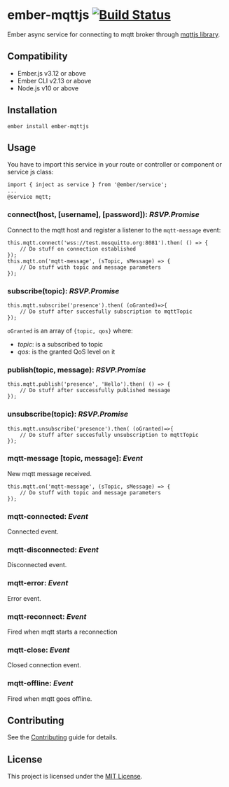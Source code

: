 ember-mqttjs [![Build Status](https://travis-ci.com/domoticalabs/ember-mqttjs.svg?branch=master)](https://travis-ci.com/domoticalabs/ember-mqttjs)
==============================================================================

Ember async service for connecting to mqtt broker through [mqttjs library](https://github.com/mqttjs/MQTT.js).


Compatibility
------------------------------------------------------------------------------

* Ember.js v3.12 or above
* Ember CLI v2.13 or above
* Node.js v10 or above


Installation
------------------------------------------------------------------------------

```
ember install ember-mqttjs
```


Usage
------------------------------------------------------------------------------

You have to import this service in your route or controller or component or service js class:
```
import { inject as service } from '@ember/service';
...
@service mqtt;
```
### connect(host, [username], [password]): *RSVP.Promise*
Connect to the mqtt host and register a listener to the `mqtt-message` event:
```
this.mqtt.connect('wss://test.mosquitto.org:8081').then( () => {
    // Do stuff on connection established
});
this.mqtt.on('mqtt-message', (sTopic, sMessage) => {
    // Do stuff with topic and message parameters
});
```
### subscribe(topic): *RSVP.Promise*
```
this.mqtt.subscribe('presence').then( (oGranted)=>{
    // Do stuff after succesfully subscription to mqttTopic
});
```
`oGranted` is an array of `{topic, qos}` where:
* *topic*: is a subscribed to topic
* *qos*: is the granted QoS level on it

### publish(topic, message): *RSVP.Promise*
```
this.mqtt.publish('presence', 'Hello').then( () => {
    // Do stuff after successfully published message
});
```

### unsubscribe(topic): *RSVP.Promise*
```
this.mqtt.unsubscribe('presence').then( (oGranted)=>{
    // Do stuff after succesfully unsubscription to mqttTopic
});
```

### mqtt-message [topic, message]: *Event*
New mqtt message received.
```
this.mqtt.on('mqtt-message', (sTopic, sMessage) => {
    // Do stuff with topic and message parameters
});
```

### mqtt-connected: *Event*
Connected event.

### mqtt-disconnected: *Event*
Disconnected event.

### mqtt-error: *Event*
Error event.

### mqtt-reconnect: *Event*
Fired when mqtt starts a reconnection

### mqtt-close: *Event*
Closed connection event.

### mqtt-offline: *Event*
Fired when mqtt goes offline.

Contributing
------------------------------------------------------------------------------

See the [Contributing](CONTRIBUTING.md) guide for details.


License
------------------------------------------------------------------------------

This project is licensed under the [MIT License](LICENSE.md).
